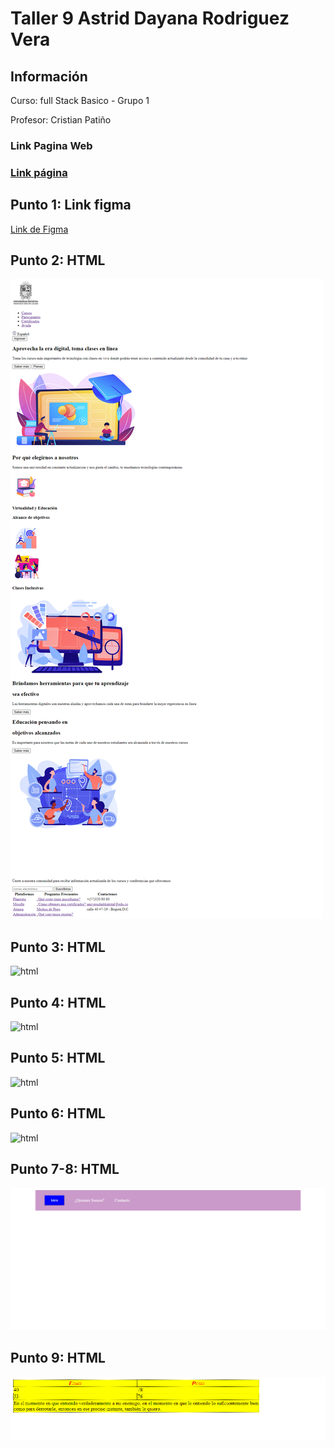 <h1>Taller 9 Astrid Dayana Rodriguez Vera</h1>

<h2> Información</h2>

<p>Curso: full Stack Basico - Grupo 1</p>
<p>Profesor: Cristian Patiño</p>

<h3>Link Pagina Web<h3>
<a href="https://adayana.github.io/taller-9-full-stack/" target="_blank">Link página</a>

<h2> Punto 1: Link figma</h2>

<a href="https://www.figma.com/file/tka8eNEVBkrKitSi61yp6w/Untitled?type=design&node-id=0%3A1&mode=design&t=I2WbfBZcjkiFiG2I-1" target="_blank">Link de Figma</a>

<h2>Punto 2: HTML</h2>
<img src="./public/images/Ejercicio%20HTML%20-%20Astrid%20Rodriguez.png" alt="html">

<h2>Punto 3: HTML</h2>
<img src="./public/images/Punto%203%20-%20Astrid%20Rodr%C3%ADguez.png" alt="html">

<h2>Punto 4: HTML</h2>
<img src="./public/images/Punto%204%20-%20Astrid%20Rodr%C3%ADguez.png" alt="html">

<h2>Punto 5: HTML</h2>
<img src="./public/images/Punto%205%20-%20Astrid%20Rodr%C3%ADguez.png" alt="html">

<h2>Punto 6: HTML</h2>
<img src="./public/images/Punto%206%20-%20Astrid%20Rodr%C3%ADguez.png" alt="html">

<h2>Punto 7-8: HTML</h2>
<img src="./public/images/Punto%207-8%20-%20Astrid%20Rodriguez.png" alt="html">

<h2>Punto 9: HTML</h2>
<img src="./public/images/Punto%209%20-%20Astrid%20Rodriguez.png" alt="html">